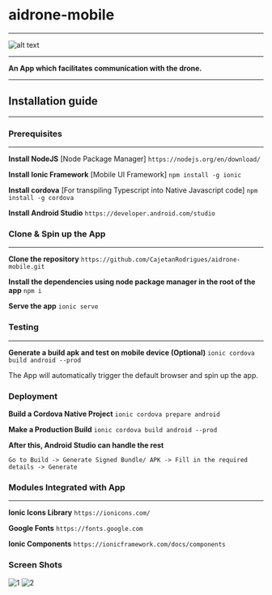 # aidrone-mobile
---

![alt text](https://static.temblor.net/wp-content/uploads/2017/01/drone.jpg)

---

**An App which facilitates communication with the drone.**

---
## Installation guide
---

### Prerequisites
---

**Install NodeJS** [Node Package Manager]
`https://nodejs.org/en/download/`

**Install Ionic Framework** [Mobile UI Framework]
`npm install -g ionic`

**Install cordova** [For transpiling Typescript into Native Javascript code]
`npm install -g cordova`

**Install Android Studio**
`https://developer.android.com/studio`

### Clone & Spin up the App
---

**Clone the repository**
`https://github.com/CajetanRodrigues/aidrone-mobile.git`

**Install the dependencies using node package manager in the root of the app**
`npm i`

**Serve the app**
`ionic serve`


### Testing
---

**Generate a build apk and test on mobile device  (Optional)**
`ionic cordova build android --prod`

The App will automatically trigger the default browser and spin up the app.

### Deployment

**Build a Cordova Native Project**
`ionic cordova prepare android`

**Make a Production Build**
`ionic cordova build android --prod`

**After this, Android Studio can handle the rest**

`Go to Build -> Generate Signed Bundle/ APK -> Fill in the required details -> Generate`


### Modules Integrated with App
---

**Ionic Icons Library**
`https://ionicons.com/`

**Google Fonts**
`https://fonts.google.com`

**Ionic Components**
`https://ionicframework.com/docs/components`

### Screen Shots

![1](https://user-images.githubusercontent.com/37682760/64069541-f9bba480-cc68-11e9-903e-bc5ad1123183.jpeg)
![2](https://user-images.githubusercontent.com/37682760/64069542-f9bba480-cc68-11e9-96fe-85249ce04e59.jpeg)













